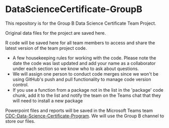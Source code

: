 # DataScienceCertificate-GroupB
This repository is for the Group B Data Science Certificate Team Project.

Original data files for the project are saved here.

R code will be saved here for all team members to access and share the latest version of the team project code. 
* A few housekeeping rules for working with the code. Please note the date the code was last updated and add your name as a collaborator under each section so we know who to ask about questions.
* We will assign one person to conduct code merges since we won't be using GitHub's push and pull functionality to manage code version control.
* If you use a function from a package not in the list in the 'package' code chunk, add it to the list and notify the team on the Teams chat that they will need to install a new package

Powerpoint files and reports will be saved in the Microsoft Teams team [CDC-Data-Science-Certificate-Program](https://teams.microsoft.com/l/team/19%3a58d5a60b6efb4e07bf0048c16754b157%40thread.tacv2/conversations?groupId=769c0a8b-507c-4225-a2f1-0e2dd62d0c8e&tenantId=9ce70869-60db-44fd-abe8-d2767077fc8f). We will use the Group B channel to store our files.
